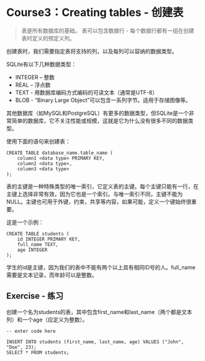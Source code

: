 # **Course3：Creating tables - 创建表**
>表是所有数据库的基础。 表可以包含数据行 - 每个数据行都有一组在创建表时定义的预定义列。

创建表时，我们需要指定表将支持的列，以及每列可以容纳的数据类型。

SQLite有以下几种数据类型：
* INTEGER – 整数
* REAL – 浮点数
* TEXT - 用数据库编码方式编码的可读文本（通常是UTF-8）
* BLOB - “Binary Large Object”可以包含一系列字节。适用于存储图像等。

其他数据库（如MySQL和PostgreSQL）有更多的数据类型，但SQLite是一个非常简单的数据库，它不关注性能或规模，这就是它为什么没有很多不同的数据类型。

使用下面的语句来创建表：
```
CREATE TABLE database_name.table_name (
    column1 <data type> PRIMARY KEY,
    column2 <data type>,
    column3 <data type>
);
```

表的主键是一种特殊类型的唯一索引，它定义表的主键。每个主键只能有一行，在主键上选择非常有效，因为它也是一个索引。与唯一索引不同，主键不能为NULL。主键也可用于外键，约束，共享等内容，如果可能，定义一个键始终很重要。

这是一个示例：
```
CREATE TABLE students (
    id INTEGER PRIMARY KEY,
    full_name TEXT,
    age INTEGER
);
```

学生的id是主键，因为我们的表中不能有两个以上具有相同ID号的人。full_name需要是文本记录，而年龄可以是整数。

## Exercise - 练习
创建一个名为students的表，其中包含first_name和last_name（两个都是文本列）和一个age（应定义为整数）。

```
-- enter code here

INSERT INTO students (first_name, last_name, age) VALUES ("John", "Doe", 23);
SELECT * FROM students;
```
